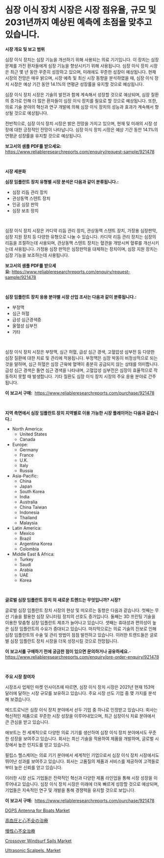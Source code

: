 <p><h1>심장 이식 장치 시장은 시장 점유율, 규모 및 2031년까지 예상된 예측에 초점을 맞추고 있습니다.</h1></p><p><strong>시장 개요 및 보고 범위</strong></p>
<p><p>심장 이식 장치는 심장 기능을 개선하기 위해 사용되는 의료 기기입니다. 이 장치는 심장 문제를 가진 환자들에게 심장 기능을 향상시키기 위해 사용됩니다. 심장 이식 장치 시장은 최근 몇 년 동안 꾸준히 성장하고 있으며, 미래에도 꾸준한 성장이 예상됩니다. 현재 시장의 전망은 매우 밝으며, 시장 예측 및 최신 시장 동향을 분석하였을 때, 심장 이식 장치 시장은 예상 기간 동안 14.1%의 연평균 성장률을 유지할 것으로 예상됩니다.</p><p>심장 이식 장치 시장은 기술의 발전과 함께 계속해서 성장할 것으로 예상되며, 심장 질환의 증가로 인해 더 많은 환자들이 심장 이식 장치를 필요로 할 것으로 예상됩니다. 또한, 의료 기술 분야의 혁신과 연구 개발에 의해 심장 이식 장치의 성능과 효과가 계속해서 향상될 것으로 예상됩니다.</p><p>전반적으로, 심장 이식 장치 시장은 밝은 전망을 가지고 있으며, 현재 및 미래의 시장 성장에 대한 긍정적인 전망이 나타납니다. 심장 이식 장치 시장은 예상 기간 동안 14.1%의 연평균 성장률을 유지할 것으로 예상됩니다.</p></p>
<p><strong>보고서의 샘플 PDF를 받으세요:</strong> <a href="https://www.reliableresearchreports.com/enquiry/request-sample/921478">https://www.reliableresearchreports.com/enquiry/request-sample/921478</a></p>
<p>&nbsp;</p>
<p><strong>시장 세분화</strong></p>
<p><strong>심장 임플란트 장치 유형별 시장 분석은 다음과 같이 분류됩니다.:</strong></p>
<p><ul><li>심장 리듬 관리 장치</li><li>관상동맥 스텐트 장치</li><li>인공 심장 판막</li><li>심장 보조 장치</li></ul></p>
<p>&nbsp;</p>
<p><p>심장 이식 장치 시장은 카디악 리듬 관리 장치, 관상동맥 스텐트 장치, 가정용 심장판막, 심장 지원 장치 등 다양한 유형으로 나눌 수 있습니다. 카디악 리듬 관리 장치는 심장의 리듬을 조절하는데 사용되며, 관상동맥 스텐트 장치는 혈관을 개방시켜 혈류를 개선시키는데 사용됩니다. 가정용 심장 판막은 심장판막을 대체하는 장치이며, 심장 지원 장치는 심장 기능을 보조하는데 사용됩니다.</p></p>
<p><strong>보고서의 샘플 PDF를 받으세요:</strong>&nbsp;<a href="https://www.reliableresearchreports.com/enquiry/request-sample/921478">https://www.reliableresearchreports.com/enquiry/request-sample/921478</a></p>
<p>&nbsp;</p>
<p><strong> 심장 임플란트 장치 응용 분야별 시장 산업 조사는 다음과 같이 분류됩니다.:</strong></p>
<p><ul><li>부정맥</li><li>심근 허혈</li><li>급성 심근경색증</li><li>울혈성 심부전</li><li>기타</li></ul></p>
<p>&nbsp;</p>
<p><p>심장 이식 장치 시장은 부정맥, 심근 허혈, 급성 심근 경색, 고혈압성 심부전 등 다양한 심장 질환에 대한 치료 및 관리에 적용됩니다. 부정맥은 심장 박동이 비정상적으로 되는 것을 말하며, 심근 허혈은 심장 근육에 혈액이 충분히 공급되지 않는 상태를 의미합니다. 급성 심근 경색은 돌연 심근 경색을 나타내며, 고혈압성 심부전은 심장이 효율적으로 작동하지 못할 때 발생합니다. 기타 질환도 심장 이식 장치 시장의 주요 응용 분야로 간주됩니다.</p></p>
<p><strong>이 보고서 구매:</strong>&nbsp; <a href="https://www.reliableresearchreports.com/purchase/921478">https://www.reliableresearchreports.com/purchase/921478</a></p>
<p>&nbsp;</p>
<p><strong>지역 측면에서 심장 임플란트 장치 지역별로 이용 가능한 시장 플레이어는 다음과 같습니다.:</strong></p>
<p><ul>
    <li>
        North America:
        <ul>
            <li>United States</li>
            <li>Canada</li>
        </ul>
    </li>
    <li>
        Europe:
        <ul>
            <li>Germany</li>
            <li>France</li>
            <li>U.K.</li>
            <li>Italy</li>
            <li>Russia</li>
        </ul>
    </li>
    <li>
        Asia-Pacific:
        <ul>
            <li>China</li>
            <li>Japan</li>
            <li>South Korea</li>
            <li>India</li>
            <li>Australia</li>
            <li>China Taiwan</li>
            <li>Indonesia</li>
            <li>Thailand</li>
            <li>Malaysia</li>
        </ul>
    </li>
    <li>
        Latin America:
        <ul>
            <li>Mexico</li>
            <li>Brazil</li>
            <li>Argentina Korea</li>
            <li>Colombia</li>
        </ul>
    </li>
    <li>
        Middle East & Africa:
        <ul>
            <li>Turkey</li>
            <li>Saudi</li>
            <li>Arabia</li>
            <li>UAE</li>
            <li>Korea</li>
        </ul>
    </li>
    </ul></p>
<p>&nbsp;</p>
<p><strong>글로벌 심장 임플란트 장치 의 새로운 트렌드는 무엇입니까? 시장?</strong></p>
<p><p>글로벌 심장 임플란트 장치 시장의 현상 및 떠오르는 동향은 다음과 같습니다. 첫째는 무선 기술을 활용한 심장 모니터링 장치의 선호도 증가입니다. 둘째는 3D 프린팅 기술을 이용한 맞춤형 심장 임플란트 제조가 늘어나고 있습니다. 셋째는 휴대성과 편의성이 높은 심장 임플란트의 수요가 증대되고 있습니다. 마지막으로는 의료 기술의 진보로 인해 심장 임플란트의 수술 및 관리 방법이 점점 발전하고 있습니다. 이러한 트렌드들은 글로벌 심장 임플란트 장치 시장을 더욱 성장시킬 것으로 전망됩니다.</p></p>
<p><strong>이 보고서를 구매하기 전에 궁금한 점이 있으면 문의하거나 공유하세요.</strong>- <a href="https://www.reliableresearchreports.com/enquiry/pre-order-enquiry/921478">https://www.reliableresearchreports.com/enquiry/pre-order-enquiry/921478</a></p>
<p>&nbsp;</p>
<p><strong>주요 시장 참여자</strong></p>
<p><p>시장조사 업체인 마켓 인사이츠에 따르면, 심장 이식 장치 시장은 2021년 현재 153억 달러에 달하는 시장 규모를 보유하고 있습니다. 주요 시장 선도 기업 중 몇 가지를 분석해 보겠습니다.</p><p>메드트로닉은 심장 이식 장치 분야에서 선두 기업 중 하나로 인정받고 있습니다. 회사는 혁신적인 제품으로 꾸준한 시장 성장을 이루어내었으며, 최근 심장이식 치료 분야에서 큰 관심을 받고 있습니다.</p><p>애보트는 전 세계적으로 다양한 의료 기기를 생산하여 심장 이식 장치 분야에서도 꾸준한 성장을 보여주고 있습니다. 회사는 최신 기술을 적용하여 제품을 개발하며, 글로벌 시장에서 높은 인지도를 얻고 있습니다.</p><p>필립스 헬스케어는 의료 기기 분야에서 세계적인 기업으로서 심장 이식 장치 시장에서도 뛰어난 성과를 보여주고 있습니다. 회사는 고품질의 제품과 서비스를 제공하여 고객들로부터 높은 신뢰를 얻고 있습니다.</p><p>이러한 시장 선도 기업들은 전략적인 혁신과 다양한 제품 라인업을 통해 시장 성장을 이루어내고 있습니다. 심장 이식 장치 시장은 미래에 더욱 빠르게 성장할 것으로 예상되며, 기업들은 지속적인 연구 및 개발을 통해 경쟁력을 유지할 것으로 보입니다.</p></p>
<p><strong>이 보고서 구매:</strong>&nbsp;&nbsp;<a href="https://www.reliableresearchreports.com/purchase/921478">https://www.reliableresearchreports.com/purchase/921478</a></p>
<p><p><a href="https://issuu.com/reportprime-2/docs/dgps-antenna-for-boats-market-size-2030.pptx">DGPS Antenna for Boats Market</a></p><p><a href="https://github.com/lababdou/Market-Research-Report-List-2/blob/main/1483888182186.md">高血圧と心不全の治療</a></p><p><a href="https://github.com/mohamedbakry57/Market-Research-Report-List-2/blob/main/2252185182185.md">慢性心不全治療</a></p><p><a href="https://issuu.com/reportprime-2/docs/crossover-windsurf-sails-market-size-2030.pptx">Crossover Windsurf Sails Market</a></p><p><a href="https://github.com/ChiragRp1/Market-Research-Report-List-3/blob/main/ultrasonic-scalpels-market.md">Ultrasonic Scalpels. Market</a></p></p>
